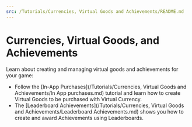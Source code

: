 ```yaml
---
src: /Tutorials/Currencies, Virtual Goods and Achievements/README.md
---
```


# Currencies, Virtual Goods, and Achievements

Learn about creating and managing virtual goods and achievements for your game:
* Follow the [In-App Purchases](/Tutorials/Currencies, Virtual Goods and Achievements/In App purchases.md) tutorial and learn how to create Virtual Goods to be purchased with Virtual Currency.
* The [Leaderboard Achievements](/Tutorials/Currencies, Virtual Goods and Achievements/Leaderboard Achievements.md) shows you how to create and award Achievements using Leaderboards.
